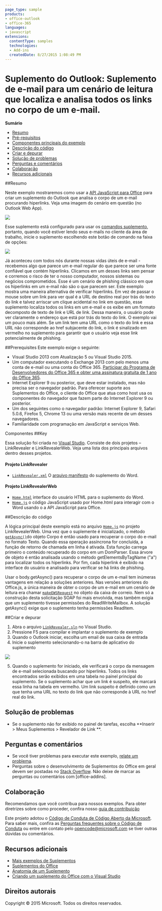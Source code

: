 ```yaml
---
page_type: sample
products:
- office-outlook
- office-365
languages:
- javascript
extensions:
  contentType: samples
  technologies:
  - Add-ins
  createdDate: 8/27/2015 1:08:49 PM
---
```

# Suplemento do Outlook: Suplemento de e-mail para um cenário de leitura que localiza e analisa todos os links no corpo de um e-mail. 

**Sumário**

* [Resumo](#summary)
* [Pré-requisitos](#prerequisites)
* [Componentes principais do exemplo](#components)
* [Descrição do código](#codedescription)
* [Criar e depurar](#build)
* [Solução de problemas](#troubleshooting)
* [Perguntas e comentários](#questions)
* [Colaboração](#contribute)
* [Recursos adicionais](#additional-resources)

<a name="summary"></a>
##Resumo

Neste exemplo mostraremos como usar a [API JavaScript para Office](https://msdn.microsoft.com/library/b27e70c3-d87d-4d27-85e0-103996273298(v=office.15)) para criar um suplemento do Outlook que analisa o corpo de um e-mail procurando hiperlinks. Veja uma imagem do cenário em questão (no Outlook Web App).

 ![](/readme-images/screen2.PNG)
 
Esse suplemento está configurado para usar os [comandos suplemento](https://msdn.microsoft.com/EN-US/library/office/mt267547.aspx), portanto, quando você estiver lendo seus e-mails no cliente da área de trabalho, inicie o suplemento escolhendo este botão de comando na faixa de opções:

![](/readme-images/commandbutton.png)

 Já aconteceu com todos nós durante nossas vidas úteis de e-mail - recebemos algo que parece um e-mail regular do que parece ser uma fonte confiável que contém hiperlinks. Clicamos em um desses links sem pensar e corremos o risco de ter o nosso computador, nossos sistemas ou negócios comprometidos. Esse é um cenário de phishing clássico em que os hiperlinks em um e-mail não são o que parecem ser. Este exemplo mostra uma maneira alternativa de verificar hiperlinks. Em vez de passar o mouse sobre um link para ver qual é a URL de destino real por trás do texto do link e talvez arriscar um clique acidental no link em questão, esse suplemento localiza todos os links em um e-mail e os exibe em um formato decomposto de texto de link e URL de link. Dessa maneira, o usuário pode ver claramente o endereço que está por trás do texto do link. O exemplo vai um pouco mais além. Se um link tem uma URL como o texto do link e essa URL não corresponde ao href subjacente do link, o link é sinalizado em vermelho no suplemento para garantir que o usuário veja esse link potencialmente de phishing. 

<a name="prerequisites"></a>
##Prerequisites
Este exemplo exige o seguinte:  

  - Visual Studio 2013 com Atualização 5 ou Visual Studio 2015.  
  - Um computador executando o Exchange 2013 com pelo menos uma conta de e-mail ou uma conta do Office 365. [Participar do Programa de Desenvolvedores do Office 365 e obter uma assinatura gratuita de 1 ano do Office 365](https://aka.ms/devprogramsignup).
  - Internet Explorer 9 ou posterior, que deve estar instalado, mas não precisa ser o navegador padrão. Para oferecer suporte aos Suplementos do Office, o cliente do Office que atua como host usa os componentes do navegador que fazem parte do Internet Explorer 9 ou posterior.
  - Um dos seguintes como o navegador padrão: Internet Explorer 9, Safari 5.0.6, Firefox 5, Chrome 13 ou uma versão mais recente de um desses navegadores.
  - Familiaridade com programação em JavaScript e serviços Web.

<a name="components"></a>
Componentes ##Key

Essa solução foi criada no [Visual Studio](https://msdn.microsoft.com/library/office/fp179827.aspx#Tools_CreatingWithVS). Consiste de dois projetos – LinkRevealer e LinkRevealerWeb. Veja uma lista dos principais arquivos dentro desses projetos. 
#### Projeto LinkRevealer

* [```LinkRevealer.xml```](https://github.com/OfficeDev/Outlook-Add-in-LinkRevealer/blob/master/LinkRevealer/LinkRevealerManifest/LinkRevealer.xml) O [arquivo manifesto](https://msdn.microsoft.com/library/office/jj220082.aspx#StartBuildingApps_AnatomyofApp) do suplemento do Word.

#### Projeto LinkRevealerWeb

* [```Home.html```](https://github.com/OfficeDev/Outlook-Add-in-LinkRevealer/blob/master/LinkRevealerWeb/AppRead/Home/Home.html) interface do usuário HTML para o suplemento do Word.
* [```Home.js```](https://github.com/OfficeDev/Outlook-Add-in-LinkRevealer/blob/master/LinkRevealerWeb/AppRead/Home/Home.js) o código JavaScript usado por Home.html para interagir com o Word usando o a API JavaScript para Office. 


<a name="codedescription"></a>
##Descrição do código

A lógica principal deste exemplo está no arquivo [```Home.js```](https://github.com/OfficeDev/Outlook-Add-in-LinkRevealer/blob/master/LinkRevealerWeb/AppRead/Home/Home.js) no projeto LinkRevealerWeb. Uma vez que o suplemente é inicializado, o método [```getAsync()```](https://msdn.microsoft.com/library/office/mt269089.aspx)do objeto Corpo é então usado para recuperar o corpo do e-mail no formato Texto. Quando essa operação assíncrona for concluída, a função de retorno de chamada em linha é ativada. Esta função carrega primeiro o conteúdo recuperado do corpo em um DomParser. Essa árvore de objeto é então analisada usando o método getElementsByTagName ("a") para localizar todos os hiperlinks. Por fim, cada hiperlink é exibido na interface do usuário e analisado para verificar se há links de phishing. 

Usar o body.getAsync() para recuperar o corpo de um e-mail tem inúmeras vantagens em relação a soluções anteriores. Nas versões anteriores do Office.js, a única maneira de obter o corpo de um e-mail em um cenário de leitura era chamar [```makeEWSRequest```](https://msdn.microsoft.com/library/office/fp161019.aspx) no objeto da caixa de correio. Nem só a construção desta solicitação SOAP foi mais envolvida, mas também exigia que um suplemento tivesse permissões do ReadWriteMailbox. A solução getAsync() exige que o suplemento tenha permissões ReadItem.  

<a name="build"></a>
##Criar e depurar
1. Abra o arquivo [```LinkRevealer.sln```](LinkRevealer.sln) no Visual Studio.
2. Pressione F5 para compilar e implantar o suplemento de exemplo
3. Quando o Outlook iniciar, escolha um email de sua caixa de entrada
4. Inicie o suplemento selecionando-o na barra de aplicativo do suplemento

![](readme-images/screen1.PNG)


5. Quando o suplemento for iniciado, ele verificará o corpo da mensagem de e-mail selecionada buscando por hiperlinks. Todos os links encontrados serão exibidos em uma tabela no painel principal do suplemento. Se o suplemento achar que um link é suspeito, ele marcará essa linha na tabela em vermelho. Um link suspeito é definido como um que tenha uma URL no texto do link que não corresponde à URL no href real do link. 


<a name="troubleshooting"></a>
## Solução de problemas

- Se o suplemento não for exibido no painel de tarefas, escolha **Inserir > Meus Suplementos > Revelador de Link **.

<a name="questions"></a>
## Perguntas e comentários

- Se você tiver problemas para executar este exemplo, [relate um problema](https://github.com/OfficeDev/Outlook-Add-in-LinkRevealer/issues).
- Perguntas sobre o desenvolvimento de Suplementos do Office em geral devem ser postadas no [Stack Overflow](http://stackoverflow.com/questions/tagged/office-addins). Não deixe de marcar as perguntas ou comentários com [office-addins].

<a name="contribute"></a>
## Colaboração ##
Recomendamos que você contribua para nossos exemplos. Para obter diretrizes sobre como proceder, confira nosso [guia de contribuição](./Contributing.md)

Este projeto adotou o [Código de Conduta de Código Aberto da Microsoft](https://opensource.microsoft.com/codeofconduct/).  Para saber mais, confira as [Perguntas frequentes sobre o Código de Conduta](https://opensource.microsoft.com/codeofconduct/faq/) ou entre em contato pelo [opencode@microsoft.com](mailto:opencode@microsoft.com) se tiver outras dúvidas ou comentários.


<a name="additional-resources"></a>
## Recursos adicionais ##

- [Mais exemplos de Suplementos](https://github.com/OfficeDev?utf8=%E2%9C%93&query=-Add-in)
- [Suplementos do Office](http://msdn.microsoft.com/library/office/jj220060.aspx)
- [Anatomia de um Suplemento](https://msdn.microsoft.com/library/office/jj220082.aspx#StartBuildingApps_AnatomyofApp)
- [Criando um suplemento do Office com o Visual Studio](https://msdn.microsoft.com/library/office/fp179827.aspx#Tools_CreatingWithVS)


## Direitos autorais
Copyright © 2015 Microsoft. Todos os direitos reservados.

